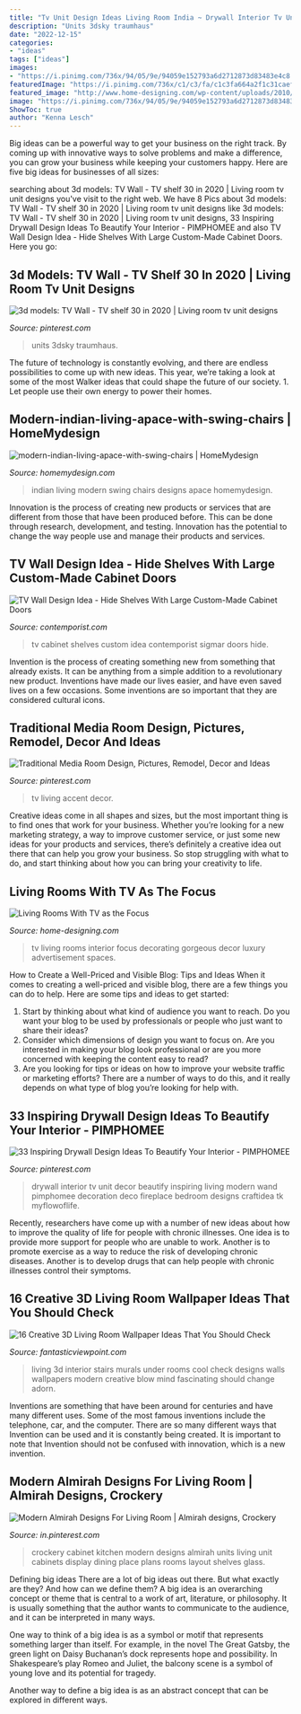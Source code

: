 ```yaml
---
title: "Tv Unit Design Ideas Living Room India ~ Drywall Interior Tv Unit Decor Beautify Inspiring Living Modern Wand Pimphomee Decoration Deco Fireplace Bedroom Designs Craftidea Tk Myflowoflife"
description: "Units 3dsky traumhaus"
date: "2022-12-15"
categories:
- "ideas"
tags: ["ideas"]
images:
- "https://i.pinimg.com/736x/94/05/9e/94059e152793a6d2712873d83483e4c8.jpg"
featuredImage: "https://i.pinimg.com/736x/c1/c3/fa/c1c3fa664a2f1c31caef4dc820eeb438.jpg"
featured_image: "http://www.home-designing.com/wp-content/uploads/2010/03/gorgeous-tv-room.jpg"
image: "https://i.pinimg.com/736x/94/05/9e/94059e152793a6d2712873d83483e4c8.jpg"
ShowToc: true
author: "Kenna Lesch"
---
```



Big ideas can be a powerful way to get your business on the right track. By coming up with innovative ways to solve problems and make a difference, you can grow your business while keeping your customers happy. Here are five big ideas for businesses of all sizes: 

	

		
searching about 3d models: TV Wall - TV shelf 30 in 2020 | Living room tv unit designs you've visit to the right web. We have 8 Pics about 3d models: TV Wall - TV shelf 30 in 2020 | Living room tv unit designs like 3d models: TV Wall - TV shelf 30 in 2020 | Living room tv unit designs, 33 Inspiring Drywall Design Ideas To Beautify Your Interior - PIMPHOMEE and also TV Wall Design Idea - Hide Shelves With Large Custom-Made Cabinet Doors. Here you go:
		
    
## 3d Models: TV Wall - TV Shelf 30 In 2020 | Living Room Tv Unit Designs

<img loading=lazy src="https://i.pinimg.com/736x/49/09/93/490993745f7ba7034a57643f40ac218a.jpg" onerror="this.onerror=null;this.src='https://tse2.mm.bing.net/th?id=OIP.a0NXBSF1OW0k4LH6FKhvzAHaHa&amp;pid=15.1';" alt="3d models: TV Wall - TV shelf 30 in 2020 | Living room tv unit designs">

_Source: pinterest.com_

>units 3dsky traumhaus. 

	

The future of technology is constantly evolving, and there are endless possibilities to come up with new ideas. This year, we’re taking a look at some of the most Walker ideas that could shape the future of our society. 1. Let people use their own energy to power their homes.

    
## Modern-indian-living-apace-with-swing-chairs | HomeMydesign

<img loading=lazy src="https://homemydesign.com/wp-content/uploads/2018/08/modern-indian-living-apace-with-swing-chairs.jpg" onerror="this.onerror=null;this.src='https://tse4.mm.bing.net/th?id=OIP.AWNfw22Z4b9t2cCLeCq-9wHaF7&amp;pid=15.1';" alt="modern-indian-living-apace-with-swing-chairs | HomeMydesign">

_Source: homemydesign.com_

>indian living modern swing chairs designs apace homemydesign. 

	

Innovation is the process of creating new products or services that are different from those that have been produced before. This can be done through research, development, and testing. Innovation has the potential to change the way people use and manage their products and services.

    
## TV Wall Design Idea - Hide Shelves With Large Custom-Made Cabinet Doors

<img loading=lazy src="http://www.contemporist.com/wp-content/uploads/2016/07/tv-cabinet_230716_04-800x1200.jpg" onerror="this.onerror=null;this.src='https://tse1.mm.bing.net/th?id=OIP.s8qgKjfzrHRREOpjwiJXcgHaLH&amp;pid=15.1';" alt="TV Wall Design Idea - Hide Shelves With Large Custom-Made Cabinet Doors">

_Source: contemporist.com_

>tv cabinet shelves custom idea contemporist sigmar doors hide. 

	

Invention is the process of creating something new from something that already exists. It can be anything from a simple addition to a revolutionary new product. Inventions have made our lives easier, and have even saved lives on a few occasions. Some inventions are so important that they are considered cultural icons.

    
## Traditional Media Room Design, Pictures, Remodel, Decor And Ideas

<img loading=lazy src="https://i.pinimg.com/736x/ce/11/35/ce113539f954460ba0d2c2c1a0aaf823--black-tv-wall-black-accent-wall-living-room.jpg" onerror="this.onerror=null;this.src='https://tse2.mm.bing.net/th?id=OIP.u3PE2XMkoCwvo5XB2HWRkAHaJ4&amp;pid=15.1';" alt="Traditional Media Room Design, Pictures, Remodel, Decor and Ideas">

_Source: pinterest.com_

>tv living accent decor. 

	

Creative ideas come in all shapes and sizes, but the most important thing is to find ones that work for your business. Whether you’re looking for a new marketing strategy, a way to improve customer service, or just some new ideas for your products and services, there’s definitely a creative idea out there that can help you grow your business. So stop struggling with what to do, and start thinking about how you can bring your creativity to life.

    
## Living Rooms With TV As The Focus

<img loading=lazy src="http://www.home-designing.com/wp-content/uploads/2010/03/gorgeous-tv-room.jpg" onerror="this.onerror=null;this.src='https://tse1.mm.bing.net/th?id=OIP.zM-WIRvT7RZIw68FVp4uDgHaE8&amp;pid=15.1';" alt="Living Rooms With TV as the Focus">

_Source: home-designing.com_

>tv living rooms interior focus decorating gorgeous decor luxury advertisement spaces. 

	

How to Create a Well-Priced and Visible Blog: Tips and Ideas
When it comes to creating a well-priced and visible blog, there are a few things you can do to help. Here are some tips and ideas to get started: 
1. Start by thinking about what kind of audience you want to reach. Do you want your blog to be used by professionals or people who just want to share their ideas? 
2. Consider which dimensions of design you want to focus on. Are you interested in making your blog look professional or are you more concerned with keeping the content easy to read? 
3. Are you looking for tips or ideas on how to improve your website traffic or marketing efforts? There are a number of ways to do this, and it really depends on what type of blog you’re looking for help with. 

    
## 33 Inspiring Drywall Design Ideas To Beautify Your Interior - PIMPHOMEE

<img loading=lazy src="https://i.pinimg.com/736x/94/05/9e/94059e152793a6d2712873d83483e4c8.jpg" onerror="this.onerror=null;this.src='https://tse3.mm.bing.net/th?id=OIP.lNaQTq6_YcBmohNBNNLUZQHaG8&amp;pid=15.1';" alt="33 Inspiring Drywall Design Ideas To Beautify Your Interior - PIMPHOMEE">

_Source: pinterest.com_

>drywall interior tv unit decor beautify inspiring living modern wand pimphomee decoration deco fireplace bedroom designs craftidea tk myflowoflife. 

	

Recently, researchers have come up with a number of new ideas about how to improve the quality of life for people with chronic illnesses. One idea is to provide more support for people who are unable to work. Another is to promote exercise as a way to reduce the risk of developing chronic diseases. Another is to develop drugs that can help people with chronic illnesses control their symptoms.

    
## 16 Creative 3D Living Room Wallpaper Ideas That You Should Check

<img loading=lazy src="http://www.fantasticviewpoint.com/wp-content/uploads/2016/09/living-room-under-stairs-with-blue-wall-3d-wallpaper-634x476.jpg" onerror="this.onerror=null;this.src='https://tse1.mm.bing.net/th?id=OIP.A8oXKDmWV_Cj1s5ZpPmtggHaFj&amp;pid=15.1';" alt="16 Creative 3D Living Room Wallpaper Ideas That You Should Check">

_Source: fantasticviewpoint.com_

>living 3d interior stairs murals under rooms cool check designs walls wallpapers modern creative blow mind fascinating should change adorn. 

	

Inventions are something that have been around for centuries and have many different uses. Some of the most famous inventions include the telephone, car, and the computer. There are so many different ways that Invention can be used and it is constantly being created. It is important to note that Invention should not be confused with innovation, which is a new invention.

    
## Modern Almirah Designs For Living Room | Almirah Designs, Crockery

<img loading=lazy src="https://i.pinimg.com/736x/c1/c3/fa/c1c3fa664a2f1c31caef4dc820eeb438.jpg" onerror="this.onerror=null;this.src='https://tse1.mm.bing.net/th?id=OIP.dxCDgL6ciqYDfSAAN-KlfAHaJ4&amp;pid=15.1';" alt="Modern Almirah Designs For Living Room | Almirah designs, Crockery">

_Source: in.pinterest.com_

>crockery cabinet kitchen modern designs almirah units living unit cabinets display dining place plans rooms layout shelves glass. 

	

Defining big ideas
There are a lot of big ideas out there. But what exactly are they? And how can we define them?
A big idea is an overarching concept or theme that is central to a work of art, literature, or philosophy. It is usually something that the author wants to communicate to the audience, and it can be interpreted in many ways.

One way to think of a big idea is as a symbol or motif that represents something larger than itself. For example, in the novel The Great Gatsby, the green light on Daisy Buchanan’s dock represents hope and possibility. In Shakespeare’s play Romeo and Juliet, the balcony scene is a symbol of young love and its potential for tragedy.

Another way to define a big idea is as an abstract concept that can be explored in different ways.

